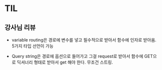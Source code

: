 # TIL

## 강사님 리뷰

- variable routing은 경로에 변수를 넣고 필수적으로 받아서 함수에 인자로 받아옴. 5가지 타입 선언이 가능

- Query string은 경로에 옵션으로 들어가고 그걸 request로 받아서 함수에 GET으로 딕셔너리 형태로 받아서 get 해야 한다. 무조건 스트링.
